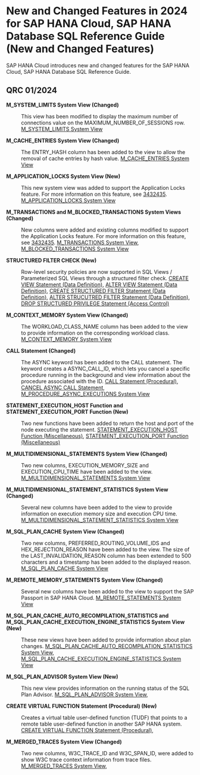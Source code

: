 <!-- loioc178ed2e4435410a9d70120b02fbae40 -->

# New and Changed Features in 2024 for SAP HANA Cloud, SAP HANA Database SQL Reference Guide \(New and Changed Features\)

SAP HANA Cloud introduces new and changed features for the SAP HANA Cloud, SAP HANA Database SQL Reference Guide.



<a name="loioc178ed2e4435410a9d70120b02fbae40__section_vrp_tm4_xyb"/>

## QRC 01/2024


<dl>
<dt><b>

M\_SYSTEM\_LIMITS System View \(Changed\)

</b></dt>
<dd>

This view has been modified to display the maximum number of connections value on the MAXIMUM\_NUMBER\_OF\_SESSIONS row. [M\_SYSTEM\_LIMITS System View](020-System-Views-Reference/022-Monitoring-Views/m-system-limits-system-view-20c6023.md)



</dd><dt><b>

M\_CACHE\_ENTRIES System View \(Changed\)

</b></dt>
<dd>

The ENTRY\_HASH column has been added to the view to allow the removal of cache entries by hash value. [M\_CACHE\_ENTRIES System View](020-System-Views-Reference/022-Monitoring-Views/m-cache-entries-system-view-20a907b.md)



</dd><dt><b>

M\_APPLICATION\_LOCKS System View \(New\)

</b></dt>
<dd>

This new system view was added to support the Application Locks feature. For more information on this feature, see [3432435](https://me.sap.com/notes/3432435). [M\_APPLICATION\_LOCKS System View](020-System-Views-Reference/022-Monitoring-Views/m-application-locks-system-view-952b9cc.md)



</dd><dt><b>

M\_TRANSACTIONS and M\_BLOCKED\_TRANSACTIONS System Views \(Changed\)

</b></dt>
<dd>

New columns were added and existing columns modified to support the Application Locks feature. For more information on this feature, see [3432435](https://me.sap.com/notes/3432435). [M\_TRANSACTIONS System View](020-System-Views-Reference/022-Monitoring-Views/m-transactions-system-view-20c9610.md), [M\_BLOCKED\_TRANSACTIONS System View](020-System-Views-Reference/022-Monitoring-Views/m-blocked-transactions-system-view-20a8c51.md)



</dd><dt><b>

STRUCTURED FILTER CHECK \(New\)

</b></dt>
<dd>

Row-level security policies are now supported in SQL Views / Parameterized SQL Views through a structured filter check. [CREATE VIEW Statement \(Data Definition\)](010-SQL-Reference/012-SQL-Statements/create-view-statement-data-definition-20d5fa9.md), [ALTER VIEW Statement \(Data Definition\)](010-SQL-Reference/012-SQL-Statements/alter-view-statement-data-definition-3bc8951.md), [CREATE STRUCTURED FILTER Statement \(Data Definition\)](010-SQL-Reference/012-SQL-Statements/create-structured-filter-statement-data-definition-f0238ff.md), [ALTER STRUCUTRED FILTER Statement \(Data Definition\)](010-SQL-Reference/012-SQL-Statements/alter-strucutred-filter-statement-data-definition-07b14e0.md), [DROP STRUCTURED PRIVILEGE Statement \(Access Control\)](010-SQL-Reference/012-SQL-Statements/drop-structured-privilege-statement-access-control-4742f57.md)



</dd><dt><b>

M\_CONTEXT\_MEMORY System View \(Changed\)

</b></dt>
<dd>

The WORKLOAD\_CLASS\_NAME column has been added to the view to provide information on the corresponding workload class. [M\_CONTEXT\_MEMORY System View](020-System-Views-Reference/022-Monitoring-Views/m-context-memory-system-view-20ac657.md)



</dd><dt><b>

CALL Statement \(Changed\)

</b></dt>
<dd>

The ASYNC keyword has been added to the CALL statement. The keyword creates a ASYNC\_CALL\_ID, which lets you cancel a specific procedure running in the background and view information about the procedure associated with the ID. [CALL Statement \(Procedural\)](010-SQL-Reference/012-SQL-Statements/call-statement-procedural-20d364c.md), [CANCEL ASYNC CALL Statement](010-SQL-Reference/012-SQL-Statements/cancel-async-call-statement-63ae89e.md), [M\_PROCEDURE\_ASYNC\_EXECUTIONS System View](020-System-Views-Reference/022-Monitoring-Views/m-procedure-async-executions-system-view-1478581.md)



</dd><dt><b>

STATEMENT\_EXECUTION\_HOST Function and STATEMENT\_EXECUTION\_PORT Function \(New\)

</b></dt>
<dd>

Two new functions have been added to return the host and port of the node executing the statement. [STATEMENT\_EXECUTION\_HOST Function \(Miscellaneous\)](010-SQL-Reference/011-SQL-Functions/statement-execution-host-function-miscellaneous-d42113d.md), [STATEMENT\_EXECUTION\_PORT Function \(Miscellaneous\)](010-SQL-Reference/011-SQL-Functions/statement-execution-port-function-miscellaneous-4b410dd.md)



</dd><dt><b>

M\_MULTIDIMENSIONAL\_STATEMENTS System View \(Changed\)

</b></dt>
<dd>

Two new columns, EXECUTION\_MEMORY\_SIZE and EXECUTION\_CPU\_TIME have been added to the view. [M\_MULTIDIMENSIONAL\_STATEMENTS System View](020-System-Views-Reference/022-Monitoring-Views/m-multidimensional-statements-system-view-4de7e92.md)



</dd><dt><b>

M\_MULTIDIMENSIONAL\_STATEMENT\_STATISTICS System View \(Changed\)

</b></dt>
<dd>

Several new columns have been added to the view to provide information on execution memory size and execution CPU time. [M\_MULTIDIMENSIONAL\_STATEMENT\_STATISTICS System View](020-System-Views-Reference/022-Monitoring-Views/m-multidimensional-statement-statistics-system-view-5b04f05.md)



</dd><dt><b>

M\_SQL\_PLAN\_CACHE System View \(Changed\)

</b></dt>
<dd>

Two new columns, PREFERRED\_ROUTING\_VOLUME\_IDS and HEX\_REJECTION\_REASON have been added to the view. The size of the LAST\_INVALIDATION\_REASON column has been extended to 500 characters and a timestamp has been added to the displayed reason. [M\_SQL\_PLAN\_CACHE System View](020-System-Views-Reference/022-Monitoring-Views/m-sql-plan-cache-system-view-20c57b8.md)



</dd><dt><b>

M\_REMOTE\_MEMORY\_STATEMENTS System View \(Changed\)

</b></dt>
<dd>

Several new columns have been added to the view to support the SAP Passport in SAP HANA Cloud. [M\_REMOTE\_STATEMENTS System View](020-System-Views-Reference/022-Monitoring-Views/m-remote-statements-system-view-20b9a22.md)



</dd><dt><b>

M\_SQL\_PLAN\_CACHE\_AUTO\_RECOMPILATION\_STATISTICS and M\_SQL\_PLAN\_CACHE\_EXECUTION\_ENGINE\_STATISTICS System View \(New\)

</b></dt>
<dd>

These new views have been added to provide information about plan changes. [M\_SQL\_PLAN\_CACHE\_AUTO\_RECOMPILATION\_STATISTICS System View](020-System-Views-Reference/022-Monitoring-Views/m-sql-plan-cache-auto-recompilation-statistics-system-view-a3cfe60.md), [M\_SQL\_PLAN\_CACHE\_EXECUTION\_ENGINE\_STATISTICS System View](020-System-Views-Reference/022-Monitoring-Views/m-sql-plan-cache-execution-engine-statistics-system-view-ad088a4.md)



</dd><dt><b>

M\_SQL\_PLAN\_ADVISOR System View \(New\)

</b></dt>
<dd>

This new view provides information on the running status of the SQL Plan Advisor. [M\_SQL\_PLAN\_ADVISOR System View](020-System-Views-Reference/022-Monitoring-Views/m-sql-plan-advisor-system-view-afa22f3.md),



</dd><dt><b>

CREATE VIRTUAL FUNCTION Statement \(Procedural\) \(New\)

</b></dt>
<dd>

Creates a virtual table user-defined function \(TUDF\) that points to a remote table user-defined function in another SAP HANA system. [CREATE VIRTUAL FUNCTION Statement \(Procedural\)](010-SQL-Reference/012-SQL-Statements/create-virtual-function-statement-procedural-55d2f44.md),



</dd><dt><b>

M\_MERGED\_TRACES System View \(Changed\)

</b></dt>
<dd>

Two new columns, W3C\_TRACE\_ID and W3C\_SPAN\_ID, were added to show W3C trace context information from trace files. [M\_MERGED\_TRACES System View](020-System-Views-Reference/022-Monitoring-Views/m-merged-traces-system-view-20b52c0.md),



</dd>
</dl>

